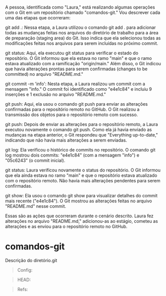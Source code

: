A pessoa, identificada como "Laura," está realizando algumas operações com o Git em um repositório chamado "comandos-git." Vou descrever cada uma das etapas que ocorreram:

git add .: Nessa etapa, a Laura utilizou o comando git add . para adicionar todas as mudanças feitas nos arquivos do diretório de trabalho para a área de preparação (staging area) do Git. Isso indica que ela selecionou todas as modificações feitas nos arquivos para serem incluídas no próximo commit.

git status: Aqui, ela executou git status para verificar o estado do repositório. O Git informou que ela estava no ramo "main" e que o ramo estava atualizado com a ramificação "origin/main." Além disso, o Git indicou que havia alterações prontas para serem confirmadas (changes to be committed) no arquivo "README.md."

git commit -m 'info': Nesta etapa, a Laura realizou um commit com a mensagem "info." O commit foi identificado como "e4e1c84" e incluiu 9 inserções e 1 exclusão no arquivo "README.md."

git push: Aqui, ela usou o comando git push para enviar as alterações confirmadas para o repositório remoto no GitHub. O Git realizou a transmissão dos objetos para o repositório remoto com sucesso.

git push: Depois de enviar as alterações para o repositório remoto, a Laura executou novamente o comando git push. Como ela já havia enviado as mudanças na etapa anterior, o Git respondeu que "Everything up-to-date," indicando que não havia mais alterações a serem enviadas.

git log: Ela verificou o histórico de commits no repositório. O comando git log mostrou dois commits: "e4e1c84" (com a mensagem "info") e "05c6243" (o commit inicial).

git status: Laura verificou novamente o status do repositório. O Git informou que ela ainda estava no ramo "main" e que o repositório estava atualizado com o repositório remoto. Não havia mais alterações pendentes para serem confirmadas.

git show: Ela usou o comando git show para visualizar detalhes do commit mais recente ("e4e1c84"). O Git mostrou as alterações feitas no arquivo "README.md" nesse commit.

Essas são as ações que ocorreram durante o cenário descrito. Laura fez alterações no arquivo "README.md," adicionou-as ao estágio, cometeu as alterações e as enviou para o repositório remoto no GitHub.


# comandos-git

Descrição do diretório.git

> Config:

> HEAD:

> Refs:
